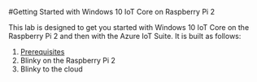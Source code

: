 #Getting Started with Windows 10 IoT Core on Raspberry Pi 2

This lab is designed to get you started with Windows 10 IoT Core on the Raspberry Pi 2 and then with the Azure IoT Suite. It is built as follows:

1. [Prerequisites](prerequisites.md)
2. Blinky on the Raspberry Pi 2
3. Blinky to the cloud